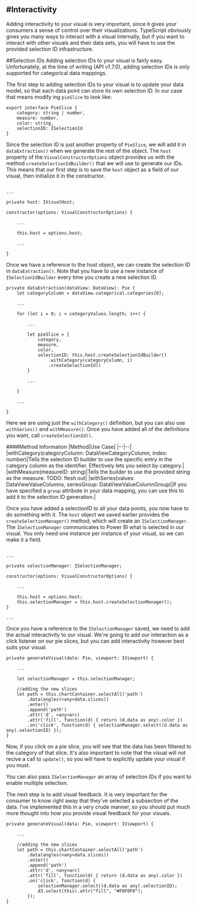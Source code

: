 #Interactivity
---
Adding interactivity to your visual is very important, since it gives your consumers a sense of control over their visualizations. TypeScript obviously gives you many ways to interact with a visual internally, but if you want to interact with other visuals and their data sets, you will have to use the provided selection ID infrastructure.

##Selection IDs
Adding selection IDs to your visual is fairly easy. Unfortunately, at the time of writing (API v1.7.0), adding selection IDs is only supported for categorical data mappings.

The first step to adding selection IDs to your visual is to update your data model, so that each data point can store its own selection ID. In our case that means modify ing `pieSlice` to look like:

```
export interface PieSlice {
    category: string | number,
    measure: number,
    color: string,
    selectionID: ISelectionId
}
```

Since the selection ID is just another property of `PieSlice`, we will add it in `dataExtraction()` when we generate the rest of the object. The `host` property of the `VisualConstructorOptions` object provides us with the method `createSelectionIdBuilder()` that we will use to generate our IDs. This means that our first step is to save the `host` object as a field of our visual, then initialize it in the constructor.

```

...

private host: IVisualHost;

constructor(options: VisualConstructorOptions) {

    ...

    this.host = options.host;

    ...

}
```

Once we have a reference to the host object, we can create the selection ID in `dataExtraction()`. Note that you have to use a new instance of `ISelectionIdBuilder` every time you create a new selection ID.

```
private dataExtraction(dataView: DataView): Pie {
    let categoryColumn = dataView.categorical.categories[0];

    ...

    for (let i = 0; i < categoryValues.length; i++) {

        ...

        let pieSlice = {
            category,
            measure,
            color,
            selectionID: this.host.createSelectionIdBuilder()
                .withCategory(categoryColumn, i)
                .createSelectionId()
        }

        ...

    }

    ...

}
```

Here we are using just the `withCategory()` definition, but you can also use `withSeries()` and `withMeasure()`. Once you have added all of the definitions you want, call `createSelectionId()`.

####Method Information
|Method|Use Case|
|--|--|
|withCategory(categoryColumn: DataViewCategoryColumn, index: number)|Tells the selection ID builder to use the specific entry in the category column as the identifier. Effectively lets you select by category.|
|withMeasure(measureID: string)|Tells the builder to use the provided string as the measure. TODO: flesh out|
|withSeries(values: DataViewValueColumns, seriesGroup: DataViewValueColumnGroup)|If you have specified a `group` attribute in your data mapping, you can use this to add it to the selection ID generation.|

Once you have added a selectionID to all your data points, you now have to do something with it. The `host` object we saved earlier provides the `createSelectionManager()` method, which will create an `ISelectionManager`. The `ISelectionManager` communicates to Power BI what is selected in our visual. You only need one instance per instance of your visual, so we can make it a field.

```

...

private selectionManager: ISelectionManager;

constructor(options: VisualConstructorOptions) {

    ...

    this.host = options.host;
    this.selectionManager = this.host.createSelectionManager();
}

...

```

Once you have a reference to the `ISelectionManager` saved, we need to add the actual interactivity to our visual. We're going to add our interaction as a click listener on our pie slices, but you can add interactivity however best suits your visual.

```
private generateVisual(data: Pie, viewport: IViewport) {

    ...

    let selectionManager = this.selectionManager;

    //adding the new slices
    let path = this.chartContainer.selectAll('path')
        .data(angles(<any>data.slices))
        .enter()
        .append('path')
        .attr('d', <any>arc)
        .attr('fill', function(d) { return (d.data as any).color })
        .on('click', function(d) { selectionManager.select((d.data as any).selectionID) });
}
```

Now, if you click on a pie slice, you will see that the data has been filtered to the category of that slice. It's also important to note that the visual will not recive a call to `update()`, so you will have to explicitly update your visual if you must.

You can also pass `ISelectionManager` an array of selection IDs if you want to enable multiple selection. 

The next step is to add visual feedback. It is very important for the consumer to know right away that they've selected a subsection of the data. I've implemented this in a very crude manner, so you should put much more thought into how you provide visual feedback for your visuals.

```
private generateVisual(data: Pie, viewport: IViewport) {

    ...

    //adding the new slices
    let path = this.chartContainer.selectAll('path')
        .data(angles(<any>data.slices))
        .enter()
        .append('path')
        .attr('d', <any>arc)
        .attr('fill', function(d) { return (d.data as any).color })
        .on('click', function(d) {
            selectionManager.select((d.data as any).selectionID);
            d3.select(this).attr("fill", "#F0F0F0");
        });
}
```
